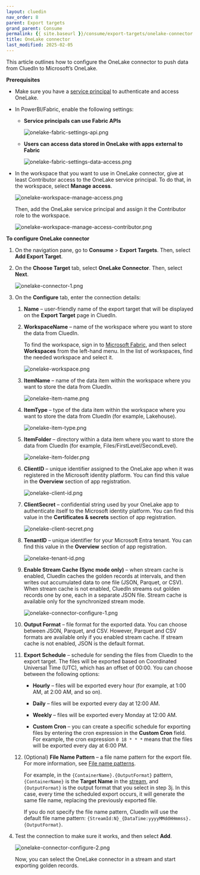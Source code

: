 ```yaml
---
layout: cluedin
nav_order: 8
parent: Export targets
grand_parent: Consume
permalink: {{ site.baseurl }}/consume/export-targets/onelake-connector
title: OneLake connector
last_modified: 2025-02-05
---
```


This article outlines how to configure the OneLake connector to push data from CluedIn to Microsoft’s OneLake.

**Prerequisites**

- Make sure you have a [service principal](/consume/export-targets/create-service-principal) to authenticate and access OneLake.

- In PowerBI/Fabric, enable the following settings:

    - **Service principals can use Fabric APIs**

        ![onelake-fabric-settings-api.png](../../assets/images/consume/export-targets/onelake-fabric-settings-api.png)

    - **Users can access data stored in OneLake with apps external to Fabric**

        ![onelake-fabric-settings-data-access.png](../../assets/images/consume/export-targets/onelake-fabric-settings-data-access.png)

- In the workspace that you want to use in OneLake connector, give at least Contributor access to the OneLake service principal. To do that, in the workspace, select **Manage access**.

    ![onelake-workspace-manage-access.png](../../assets/images/consume/export-targets/onelake-workspace-manage-access.png)

    Then, add the OneLake service principal and assign it the Contributor role to the workspace.

    ![onelake-workspace-manage-access-contributor.png](../../assets/images/consume/export-targets/onelake-workspace-manage-access-contributor.png)

**To configure OneLake connector**

1. On the navigation pane, go to **Consume** > **Export Targets**. Then, select **Add Export Target**.

1. On the **Choose Target** tab, select **OneLake Connector**. Then, select **Next**.

    ![onelake-connector-1.png](../../assets/images/consume/export-targets/onelake-connector-1.png)

1. On the **Configure** tab, enter the connection details:

    1. **Name** – user-friendly name of the export target that will be displayed on the **Export Target** page in CluedIn.

    1. **WorkspaceName** – name of the workspace where you want to store the data from CluedIn.

        To find the workspace, sign in to [Microsoft Fabric](https://app.fabric.microsoft.com/home?experience=data-warehouse), and then select **Workspaces** from the left-hand menu. In the list of workspaces, find the needed workspace and select it.

        ![onelake-workspace.png](../../assets/images/consume/export-targets/onelake-workspace.png)

    1. **ItemName** – name of the data item within the workspace where you want to store the data from CluedIn.

        ![onelake-item-name.png](../../assets/images/consume/export-targets/onelake-item-name.png)

    1. **ItemType** – type of the data item within the workspace where you want to store the data from CluedIn (for example, Lakehouse).

        ![onelake-item-type.png](../../assets/images/consume/export-targets/onelake-item-type.png)

    1. **ItemFolder** – directory within a data item where you want to store the data from CluedIn (for example, Files/FirstLevel/SecondLevel).

        ![onelake-item-folder.png](../../assets/images/consume/export-targets/onelake-item-folder.png)

    1. **ClientID** – unique identifier assigned to the OneLake app when it was registered in the Microsoft identity platform. You can find this value in the **Overview** section of app registration.

        ![onelake-client-id.png](../../assets/images/consume/export-targets/onelake-client-id.png)

    1. **ClientSecret** – confidential string used by your OneLake app to authenticate itself to the Microsoft identity platform. You can find this value in the **Certificates & secrets** section of app registration.

        ![onelake-client-secret.png](../../assets/images/consume/export-targets/onelake-client-secret.png)

    1. **TenantID** – unique identifier for your Microsoft Entra tenant. You can find this value in the **Overview** section of app registration.

        ![onelake-tenant-id.png](../../assets/images/consume/export-targets/onelake-tenant-id.png)

    1. **Enable Stream Cache (Sync mode only)** – when stream cache is enabled, CluedIn caches the golden records at intervals, and then writes out accumulated data to one file (JSON, Parquet, or CSV). When stream cache is not enabled, CluedIn streams out golden records one by one, each in a separate JSON file. Stream cache is available only for the synchronized stream mode.

        ![onelake-connector-configure-1.png](../../assets/images/consume/export-targets/onelake-connector-configure-1.png)

    1. **Output Format** – file format for the exported data. You can choose between JSON, Parquet, and CSV. However, Parquet and CSV formats are available only if you enabled stream cache. If stream cache is not enabled, JSON is the default format.

    1. **Export Schedule** – schedule for sending the files from CluedIn to the export target. The files will be exported based on Coordinated Universal Time (UTC), which has an offset of 00:00. You can choose between the following options:

        - **Hourly** – files will be exported every hour (for example, at 1:00 AM, at 2:00 AM, and so on).

        - **Daily** – files will be exported every day at 12:00 AM.

        - **Weekly** – files will be exported every Monday at 12:00 AM.

        - **Custom Cron** – you can create a specific schedule for exporting files by entering the cron expression in the **Custom Cron** field. For example, the cron expression `0 18 * * *` means that the files will be exported every day at 6:00 PM.

    1. (Optional) **File Name Pattern** – a file name pattern for the export file. For more information, see [File name patterns](/consume/export-targets/file-name-patterns).

        For example, in the `{ContainerName}.{OutputFormat}` pattern, `{ContainerName}` is the **Target Name** in the [stream](/consume/streams/create-a-stream#configure-an-export-target), and `{OutputFormat}` is the output format that you select in step 3j. In this case, every time the scheduled export occurs, it will generate the same file name, replacing the previously exported file.

        If you do not specify the file name pattern, CluedIn will use the default file name pattern: `{StreamId:N}_{DataTime:yyyyMMddHHmmss}.{OutputFormat}`.

1. Test the connection to make sure it works, and then select **Add**.

    ![onelake-connector-configure-2.png](../../assets/images/consume/export-targets/onelake-connector-configure-2.png)

    Now, you can select the OneLake connector in a stream and start exporting golden records.